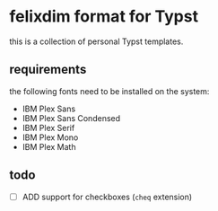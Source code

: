 # felixdim format for Typst

this is a collection of personal Typst templates.

## requirements

the following fonts need to be installed on the system:

- IBM Plex Sans
- IBM Plex Sans Condensed
- IBM Plex Serif
- IBM Plex Mono
- IBM Plex Math

## todo

- [ ] ADD support for checkboxes (`cheq` extension)
